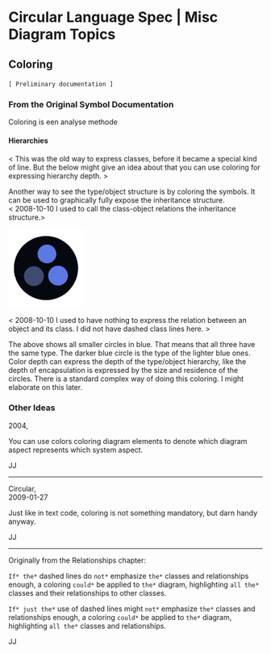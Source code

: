 ﻿Circular Language Spec | Misc Diagram Topics
============================================

Coloring
--------

`[ Preliminary documentation ]`

### From the Original Symbol Documentation

Coloring is een analyse methode 

#### Hierarchies

< This was the old way to express classes, before it became a special kind of line. But the below might give an idea about that you can use coloring for expressing hierarchy depth. >

Another way to see the type/object structure is by coloring the symbols. It can be used to graphically fully expose the inheritance structure.  
< 2008-10-10 I used to call the class-object relations the inheritance structure.>

![](images/3.%20Coloring.001.png)

< 2008-10-10 I used to have nothing to express the relation between an object and its class. I did not have dashed class lines here. >

The above shows all smaller circles in blue. That means that all three have the same type. The darker blue circle is the type of the lighter blue ones. Color depth can express the depth of the type/object hierarchy, like the depth of encapsulation is expressed by the size and residence of the circles. There is a standard complex way of doing this coloring. I might elaborate on this later. 

### Other Ideas

2004,

You can use colors coloring diagram elements to denote which diagram aspect represents which system aspect.

JJ

-----

Circular,  
2009-01-27

Just like in text code, coloring is not something mandatory, but darn handy anyway.

JJ

-----

Originally from the Relationships chapter:

`If* the*` dashed lines do `not*` emphasize `the*` classes and relationships enough, a coloring `could*` be applied to `the*` diagram, highlighting `all the*` classes and their relationships to other classes.

`If* just the*` use of dashed lines might `not*` emphasize `the*` classes and relationships enough, a coloring `could*` be applied to `the*` diagram, highlighting `all the*` classes and relationships.

JJ
